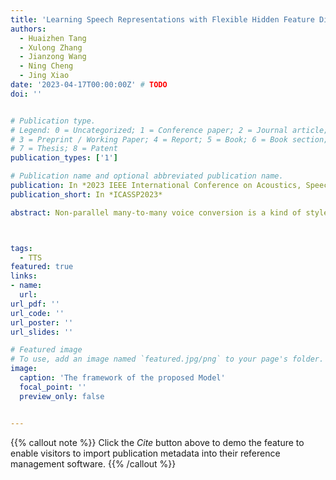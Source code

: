 ```yaml
---
title: 'Learning Speech Representations with Flexible Hidden Feature Dimensions'
authors:
  - Huaizhen Tang
  - Xulong Zhang
  - Jianzong Wang
  - Ning Cheng
  - Jing Xiao 
date: '2023-04-17T00:00:00Z' # TODO
doi: ''


# Publication type.
# Legend: 0 = Uncategorized; 1 = Conference paper; 2 = Journal article;
# 3 = Preprint / Working Paper; 4 = Report; 5 = Book; 6 = Book section;
# 7 = Thesis; 8 = Patent
publication_types: ['1']

# Publication name and optional abbreviated publication name.
publication: In *2023 IEEE International Conference on Acoustics, Speech and Signal Processing*
publication_short: In *ICASSP2023*

abstract: Non-parallel many-to-many voice conversion is a kind of style transfer task in speech. Recently, AutoVC has been applied in this field as a popular solution, as it can achieve distribution-matching style transfer by training only the re- construction loss. However, in order to strike a good balance between timbre disentanglement and sound quality, AutoVC requires imposing very strict constraints on the dimension- ality of the latent representation. This constraint affects the quality of the converted speech while making it challenging to apply to other datasets directly. This paper proposes a new voice conversion framework that uses only one encoder to obtain timbre and content information by partitioning the latent space in the channel dimension. Furthermore, two different types of classifiers and two additional reconstruc- tion losses are proposed to ensure that different parts of the latent space contain only separated content and timbre in- formation, respectively. Experiments on the VCTK dataset show that the proposed model achieves state-of-the-art re- sults in terms of the naturalness and similarity of converted speech. In addition, we experimentally show that for different division proportions of latent space, the content and timbre information will always be well separated.



tags:
  - TTS
featured: true
links:
- name: 
  url: 
url_pdf: ''
url_code: ''
url_poster: ''
url_slides: ''

# Featured image
# To use, add an image named `featured.jpg/png` to your page's folder.
image:
  caption: 'The framework of the proposed Model'
  focal_point: ''
  preview_only: false


---
```


{{% callout note %}}
Click the _Cite_ button above to demo the feature to enable visitors to import publication metadata into their reference management software.
{{% /callout %}}


